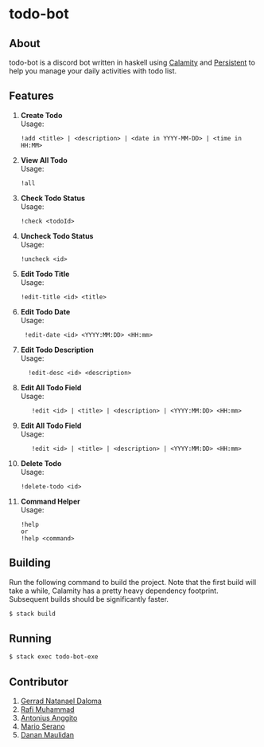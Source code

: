 # todo-bot

## About

todo-bot is a discord bot written in haskell using [Calamity](https://github.com/simmsb/calamity) and [Persistent](https://github.com/yesodweb/persistent) to help you manage your daily activities with todo list.

## Features

1. **Create Todo**\
   Usage:

   ```
   !add <title> | <description> | <date in YYYY-MM-DD> | <time in HH:MM>
   ```

2. **View All Todo**\
   Usage:

   ```
   !all
   ```

3. **Check Todo Status**\
   Usage:

   ```
   !check <todoId>
   ```

4. **Uncheck Todo Status**\
   Usage:

   ```
   !uncheck <id>
   ```

5. **Edit Todo Title**\
   Usage:

   ```
   !edit-title <id> <title>
   ```

6. **Edit Todo Date**\
   Usage:

   ```
    !edit-date <id> <YYYY:MM:DD> <HH:mm>
   ```

7. **Edit Todo Description**\
   Usage:

   ```
     !edit-desc <id> <description>
   ```

8. **Edit All Todo Field**\
   Usage:

   ```
      !edit <id> | <title> | <description> | <YYYY:MM:DD> <HH:mm>
   ```

9. **Edit All Todo Field**\
   Usage:

   ```
      !edit <id> | <title> | <description> | <YYYY:MM:DD> <HH:mm>
   ```

10. **Delete Todo**\
    Usage:

    ```
    !delete-todo <id>
    ```

11. **Command Helper**\
    Usage:

    ```
    !help
    or
    !help <command>
    ```

## Building

Run the following command to build the project. Note that the first build will take a while, Calamity has a pretty heavy dependency footprint. Subsequent builds should be significantly faster.

```sh
$ stack build
```

## Running

```sh
$ stack exec todo-bot-exe
```

## Contributor

1. [Gerrad Natanael Daloma](https://github.com/GerradND)
2. [Rafi Muhammad](https://github.com/rafimuhammad01)
3. [Antonius Anggito](https://github.com/antoniusanggito/)
4. [Mario Serano](https://github.com/MarioSerano)
5. [Danan Maulidan]()
